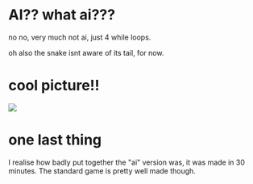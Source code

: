 # AI?? what ai??? 
no no, very much not ai, just 4 while loops.

oh also the snake isnt aware of its tail, for now.

# cool picture!!
![](https://cdn.discordapp.com/attachments/947092663914623016/956134192318652426/unknown.png)

# one last thing
I realise how badly put together the "ai" version was, it was made in 30 minutes. The standard game is pretty well made though.

